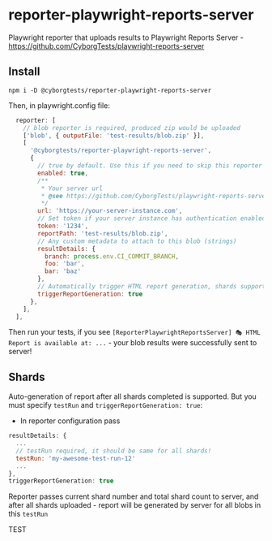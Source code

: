 # reporter-playwright-reports-server

Playwright reporter that uploads results to Playwright Reports Server - https://github.com/CyborgTests/playwright-reports-server

## Install

`npm i -D @cyborgtests/reporter-playwright-reports-server`

Then, in playwright.config file:

```js
  reporter: [
    // blob reporter is required, produced zip would be uploaded
    ['blob', { outputFile: 'test-results/blob.zip' }],
    [
      '@cyborgtests/reporter-playwright-reports-server',
      {
        // true by default. Use this if you need to skip this reporter for some cases (local executions for example)
        enabled: true,
        /**
         * Your server url
         * @see https://github.com/CyborgTests/playwright-reports-server
         */
        url: 'https://your-server-instance.com',
        // Set token if your server instance has authentication enabled
        token: '1234',
        reportPath: 'test-results/blob.zip',
        // Any custom metadata to attach to this blob (strings)
        resultDetails: {
          branch: process.env.CI_COMMIT_BRANCH,
          foo: 'bar',
          bar: 'baz'
        },
        // Automatically trigger HTML report generation, shards supported
        triggerReportGeneration: true
      },
    ],
  ],
```

Then run your tests, if you see `[ReporterPlaywrightReportsServer] 🎭 HTML Report is available at: ...` - your blob results were successfully sent to server!

## Shards

Auto-generation of report after all shards completed is supported. But you must specify `testRun` and `triggerReportGeneration: true`:

- In reporter configuration pass

```js
resultDetails: {
  ...
  // testRun required, it should be same for all shards!
  testRun: 'my-awesome-test-run-12'
  ...
},
triggerReportGeneration: true
```
Reporter passes current shard number and total shard count to server, and after all shards uploaded - report will be generated by server for all blobs in this `testRun`


TEST